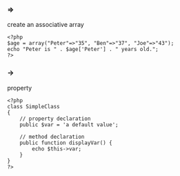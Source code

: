 ### =>
create an associative array

    <?php
    $age = array("Peter"=>"35", "Ben"=>"37", "Joe"=>"43");
    echo "Peter is " . $age['Peter'] . " years old.";
    ?>
        
### ->
property

    <?php
    class SimpleClass
    {
        // property declaration
        public $var = 'a default value';

        // method declaration
        public function displayVar() {
            echo $this->var;
        }
    }
    ?>
    
  



